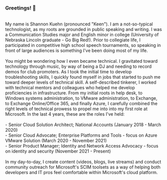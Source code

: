 ### Greetings! 👋
<!--**sbkuehn/sbkuehn** is a ✨ _special_ ✨ repository because its `README.md` (this file) appears on your GitHub profile.--!>
<br>
My name is Shannon Kuehn (pronounced "Keen"). I am a not-so-typical technologist, as my roots are grounded in public speaking and writing. I was a Communication Studies major and English minor in college (University of Nebraska Lincoln graduate - Go Big Red!). Prior to collegiate life, I participated in competitive high school speech tournaments, so speaking in front of large audiences is something I've been doing most of my life. 
<br><br>
You might be wondering how I even became technical. I gravitated toward technology through music, by way of being a DJ and needing to record demos for club promoters. As I took the initial time to develop troubleshooting skills, I quickly found myself in jobs that started to push me toward deeper levels of technical skill. A self-described tinkerer, I worked with technical mentors and colleagues who helped me develop proficiencies in infrastructure. From my initial roots in help desk, to Windows systems administration, to VMware administration, to Exchange, to Exchange Online/Office 365, and finally Azure, I carefully combined the right levels of technical prowess to propel me into into my first role at Microsoft. In the last 4 years, these are the roles I've held:
<br>
<br>- Senior Cloud Solution Architect; National Accounts (January 2018 - March 2020)
<br>- Senior Cloud Advocate; Enterprise Platforms and Tools - focus on Azure VMware Solution (March 2020 - November 2021)
<br>- Senior Product Manager; Identity and Network Access Advocacy - focus on identity and security (November 2021 - Present)
<br><br>
In my day-to-day, I create content (videos, blogs, live streams) and conduct community outreach for Microsoft's SCIM toolsets as a way of helping both developers and IT pros feel comfortable within Microsoft's cloud platform. 
